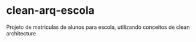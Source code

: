 # clean-arq-escola
Projeto de matriculas de alunos para escola, utilizando conceitos de clean architecture
